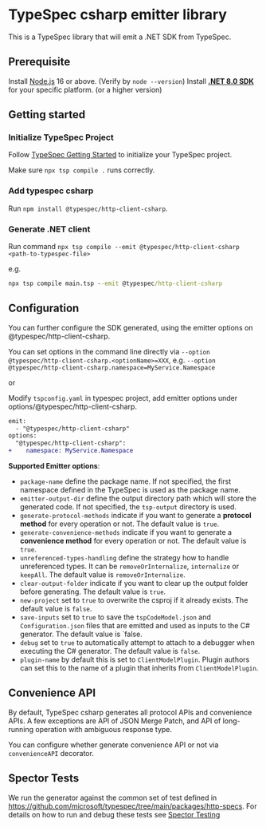 # TypeSpec csharp emitter library

This is a TypeSpec library that will emit a .NET SDK from TypeSpec.

## Prerequisite

Install [Node.js](https://nodejs.org/download/) 16 or above. (Verify by `node --version`)
Install [**.NET 8.0 SDK**](https://dotnet.microsoft.com/download/dotnet/8.0) for your specific platform. (or a higher version)

## Getting started

### Initialize TypeSpec Project

Follow [TypeSpec Getting Started](https://github.com/microsoft/typespec/#using-node--npm) to initialize your TypeSpec project.

Make sure `npx tsp compile .` runs correctly.

### Add typespec csharp

Run `npm install @typespec/http-client-csharp`.

### Generate .NET client

Run command `npx tsp compile --emit @typespec/http-client-csharp <path-to-typespec-file>`

e.g.

```cmd
npx tsp compile main.tsp --emit @typespec/http-client-csharp
```

## Configuration

You can further configure the SDK generated, using the emitter options on @typespec/http-client-csharp.

You can set options in the command line directly via `--option @typespec/http-client-csharp.<optionName>=XXX`, e.g. `--option @typespec/http-client-csharp.namespace=MyService.Namespace`

or

Modify `tspconfig.yaml` in typespec project, add emitter options under options/@typespec/http-client-csharp.

```diff
emit:
  - "@typespec/http-client-csharp"
options:
  "@typespec/http-client-csharp":
+    namespace: MyService.Namespace
```

**Supported Emitter options**:

- `package-name` define the package name. If not specified, the first namespace defined in the TypeSpec is used as the package name.
- `emitter-output-dir` define the output directory path which will store the generated code. If not specified, the `tsp-output` directory is used.
- `generate-protocol-methods` indicate if you want to generate a **protocol method** for every operation or not. The default value is `true`.
- `generate-convenience-methods` indicate if you want to generate a **convenience method** for every operation or not. The default value is `true`.
- `unreferenced-types-handling` define the strategy how to handle unreferenced types. It can be `removeOrInternalize`, `internalize` or `keepAll`. The default value is `removeOrInternalize`.
- `clear-output-folder` indicate if you want to clear up the output folder before generating. The default value is `true`.
- `new-project` set to `true` to overwrite the csproj if it already exists. The default value is `false`.
- `save-inputs` set to `true` to save the `tspCodeModel.json` and `Configuration.json` files that are emitted and used as inputs to the C# generator. The default value is `false.
- `debug` set to `true` to automatically attempt to attach to a debugger when executing the C# generator. The default value is `false`.
- `plugin-name` by default this is set to `ClientModelPlugin`. Plugin authors can set this to the name of a plugin that inherits from `ClientModelPlugin`.

## Convenience API

By default, TypeSpec csharp generates all protocol APIs and convenience APIs.
A few exceptions are API of JSON Merge Patch, and API of long-running operation with ambiguous response type.

You can configure whether generate convenience API or not via `convenienceAPI` decorator.

## Spector Tests

We run the generator against the common set of test defined in https://github.com/microsoft/typespec/tree/main/packages/http-specs.
For details on how to run and debug these tests see [Spector Testing](generator/docs/spector.md)
